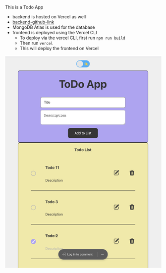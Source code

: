 This is a Todo App
- backend is hosted on Vercel as well
- [backend-github-link](https://github.com/Nisha1205092/todoApp)
- MongoDB Atlas is used for the database
- frontend is deployed using the Vercel CLI
    - To deploy via the vercel CLI, first run ```npm run build```
    - Then run ```vercel```
    - This will deploy the frontend on Vercel

![screenshot](./src/assets/ss.png)